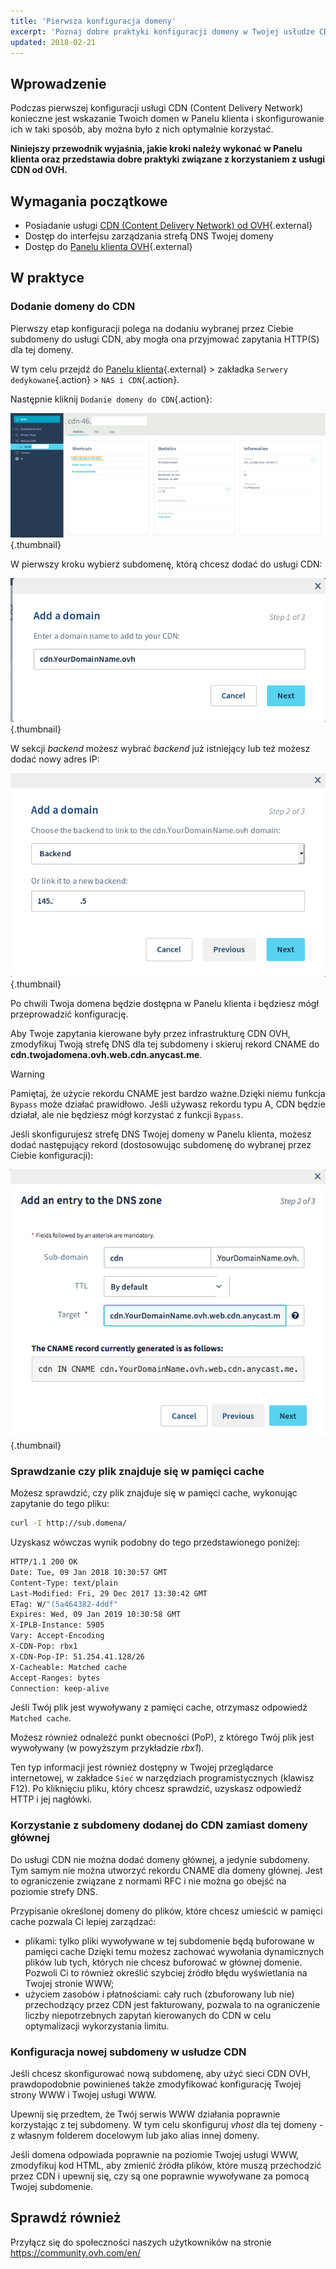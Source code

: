 ```yaml
---
title: 'Pierwsza konfiguracja domeny'
excerpt: 'Poznaj dobre praktyki konfiguracji domeny w Twojej usłudze CDN'
updated: 2018-02-21
---
```


## Wprowadzenie

Podczas pierwszej konfiguracji usługi CDN (Content Delivery Network) konieczne jest wskazanie Twoich domen w Panelu klienta i skonfigurowanie ich w taki sposób, aby można było z nich optymalnie korzystać.

**Niniejszy przewodnik wyjaśnia, jakie kroki należy wykonać w Panelu klienta oraz przedstawia dobre praktyki związane z korzystaniem z usługi CDN od OVH.**

## Wymagania początkowe

- Posiadanie usługi [CDN (Content Delivery Network) od OVH](https://www.ovh.pl/cdn/){.external}
- Dostęp do interfejsu zarządzania strefą DNS Twojej domeny
- Dostęp do [Panelu klienta OVH](https://www.ovh.com/auth/?action=gotomanager&from=https://www.ovh.pl/&ovhSubsidiary=pl){.external}

## W praktyce

### Dodanie domeny do CDN

Pierwszy etap konfiguracji polega na dodaniu wybranej przez Ciebie subdomeny do usługi CDN, aby mogła ona przyjmować zapytania HTTP(S) dla tej domeny. 

W tym celu przejdź do [Panelu klienta](https://www.ovh.com/auth/?action=gotomanager&from=https://www.ovh.pl/&ovhSubsidiary=pl){.external} > zakładka `Serwery dedykowane`{.action} > `NAS i CDN`{.action}.

Następnie kliknij `Dodanie domeny do CDN`{.action}:

![Panel klienta CDN](images/cdn_customer_panel.png){.thumbnail}

W pierwszy kroku wybierz subdomenę, którą chcesz dodać do usługi CDN:

![Dodanie subdomeny do CDN](images/add_cdn_domain_step_1.png){.thumbnail}

W sekcji *backend* możesz wybrać *backend* już istniejący lub też możesz dodać nowy adres IP:

![Dodanie backendu](images/add_cdn_domain_step_2.png){.thumbnail}

Po chwili Twoja domena będzie dostępna w Panelu klienta i będziesz mógł przeprowadzić konfigurację.

Aby Twoje zapytania kierowane były przez infrastrukturę CDN OVH, zmodyfikuj Twoją strefę DNS dla tej subdomeny i skieruj rekord CNAME do **cdn.twojadomena.ovh.web.cdn.anycast.me**.

> [!warning]
>
> Pamiętaj, że użycie rekordu CNAME jest bardzo ważne.Dzięki niemu funkcja `Bypass` może działać prawidłowo. Jeśli używasz rekordu typu A, CDN będzie działał, ale nie będziesz mógł korzystać z funkcji `Bypass`.
>

Jeśli skonfigurujesz strefę DNS Twojej domeny w Panelu klienta, możesz dodać następujący rekord (dostosowując subdomenę do wybranej przez Ciebie konfiguracji):

![Szablon OVF Windows](images/cname_field.png){.thumbnail}

 

### Sprawdzanie czy plik znajduje się w pamięci cache
Możesz sprawdzić, czy plik znajduje się w pamięci cache, wykonując zapytanie do tego pliku:

```sh
curl -I http://sub.domena/
```

Uzyskasz wówczas wynik podobny do tego przedstawionego poniżej:

```bash
HTTP/1.1 200 OK
Date: Tue, 09 Jan 2018 10:30:57 GMT
Content-Type: text/plain
Last-Modified: Fri, 29 Dec 2017 13:30:42 GMT
ETag: W/"(5a464382-4ddf"
Expires: Wed, 09 Jan 2019 10:30:58 GMT
X-IPLB-Instance: 5905
Vary: Accept-Encoding
X-CDN-Pop: rbx1
X-CDN-Pop-IP: 51.254.41.128/26
X-Cacheable: Matched cache
Accept-Ranges: bytes
Connection: keep-alive
```

Jeśli Twój plik jest wywoływany z pamięci cache, otrzymasz odpowiedź `Matched cache`.

Możesz również odnaleźć punkt obecności (PoP), z którego Twój plik jest wywoływany (w powyższym przykładzie *rbx1*).

Ten typ informacji jest również dostępny w Twojej przeglądarce internetowej, w zakładce `Sieć` w narzędziach programistycznych (klawisz F12). Po kliknięciu pliku, który chcesz sprawdzić, uzyskasz odpowiedź HTTP i jej nagłówki.

### Korzystanie z subdomeny dodanej do CDN zamiast domeny głównej

Do usługi CDN nie można dodać domeny głównej, a jedynie subdomeny. Tym samym nie można utworzyć rekordu CNAME dla domeny głównej. Jest to ograniczenie związane z normami RFC i nie można go obejść na poziomie strefy DNS.

Przypisanie określonej domeny do plików, które chcesz umieścić w pamięci cache pozwala Ci lepiej zarządzać:

- plikami: tylko pliki wywoływane w tej subdomenie będą buforowane w pamięci cache Dzięki temu możesz zachować wywołania dynamicznych plików lub tych, których nie chcesz buforować w głównej domenie. Pozwoli Ci to również określić szybciej źródło błędu wyświetlania na Twojej stronie WWW;
- użyciem zasobów i płatnościami: cały ruch (zbuforowany lub nie) przechodzący przez CDN jest fakturowany, pozwala to na ograniczenie liczby niepotrzebnych zapytań kierowanych do CDN w celu optymalizacji wykorzystania limitu.

### Konfiguracja nowej subdomeny w usłudze CDN

Jeśli chcesz skonfigurować nową subdomenę, aby użyć sieci CDN OVH, prawdopodobnie powinieneś także zmodyfikować konfigurację Twojej strony WWW i Twojej usługi WWW. 

Upewnij się przedtem, że Twój serwis WWW działania poprawnie korzystając z tej subdomeny. W tym celu skonfiguruj *vhost* dla tej domeny - z własnym folderem docelowym lub jako alias innej domeny.

Jeśli domena odpowiada poprawnie na poziomie Twojej usługi WWW, zmodyfikuj kod HTML, aby zmienić źródła plików, które muszą przechodzić przez CDN i upewnij się, czy są one poprawnie wywoływane za pomocą Twojej subdomenie.

 
## Sprawdź również

Przyłącz się do społeczności naszych użytkowników na stronie <https://community.ovh.com/en/>